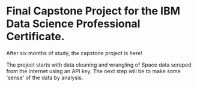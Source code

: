 # Final Capstone Project for the IBM Data Science Professional Certificate.<br>

After six months of study, the capstone project is here!  

The project starts with data cleaning and  wrangling of Space data scraped from the internet using an API key.
The next step will be to make some 'sense' of the data by analysis.
